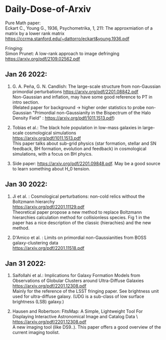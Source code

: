 # Daily-Dose-of-Arxiv

Pure Math paper: \
Eckart C., Young G., 1936, Psychometrika, 1, 211: The approxmiation of a matrix by a lower rank matrix
https://ccrma.stanford.edu/~dattorro/eckart&young.1936.pdf

Fringing: \
Simon Prunet: A low-rank approach to image defringing \
https://arxiv.org/pdf/2109.02562.pdf

## Jan 26 2022:
1. G. A. Peña, G. N. Candlish: The large-scale structure from non-Gaussian primordial perturbations
https://arxiv.org/pdf/2201.08842.pdf \
Non-Gaussian and inflation, may have some good reference to PT in intro section. \
(Related paper for background -> higher order statistics to probe non-Gaussian  "Primordial non-Gaussianity in the Bispectrum of the Halo Density Field"
: https://arxiv.org/pdf/1011.1513.pdf)

2. Tobias et al.: The black hole population in low-mass galaxies in large-scale cosmological simulations \
https://arxiv.org/pdf/1011.1513.pdf \
This paper talks about sub-grid physics (star formation, stellar and SN feedback, BH formation, evolution and feedback) in cosmological simulations, with a focus on BH phyics.

3. Side paper: https://arxiv.org/pdf/2201.09848.pdf. May be a good source to learn something about H_0 tension.

## Jan 30 2022:
1. Ji et al. : Cosmological perturbations: non-cold relics without the Boltzmann hierarchy \
https://arxiv.org/pdf/2201.11129.pdf  \
Theoretical paper propose a new method to replace Boltzmann hierarchies calculation method for collisionless species. Fig 1 in the paper has a nice description of the classic (hierachies) and the new method.

2. D'Amico et al. : Limits on primordial non-Gaussianities from BOSS galaxy-clustering data \
https://arxiv.org/pdf/2201.11518.pdf

## Jan 31 2022:
1. Saifollahi et al.: Implications for Galaxy Formation Models from Observations of Globular Clusters around Ultra-Diffuse Galaxies \
https://arxiv.org/pdf/2201.12308.pdf \
Mainly for the reference of the LSST fringing paper. See brightness unit used for ultra-diffuse galaxy. (UDG is a sub-class of low surface brightness (LSB) galaxy.)

2. Hausen and Robertson:  FitsMap: A Simple, Lightweight Tool For Displaying Interactive Astronomical Image and Catalog Data \ 
https://arxiv.org/pdf/2201.12308.pdf \
A new imaging tool (like DS9..). This paper offers a good overview of the current imaging toolist.
